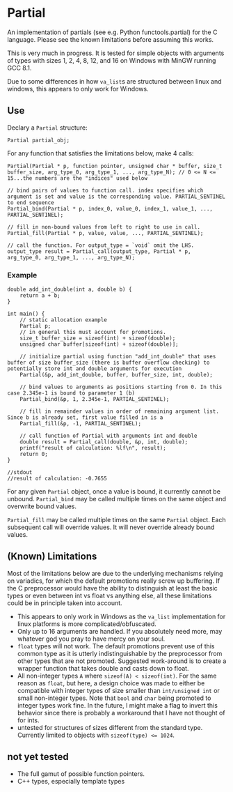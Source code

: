 # Partial
An implementation of partials (see e.g. Python functools.partial) for the C language. Please see the known limitations before assuming this works.

This is very much in progress. It is tested for simple objects with arguments of types with sizes 1, 2, 4, 8, 12, and 16 on Windows with MinGW running GCC 8.1.

Due to some differences in how `va_list`s are structured between linux and windows, this appears to only work for Windows.

## Use

Declary a `Partial` structure:

```
Partial partial_obj;
```

For any function that satisfies the limitations below, make 4 calls:

```
Partial(Partial * p, function pointer, unsigned char * buffer, size_t buffer_size, arg_type_0, arg_type_1, ..., arg_type_N); // 0 <= N <= 15...the numbers are the "indices" used below

// bind pairs of values to function call. index specifies which argument is set and value is the corresponding value. PARTIAL_SENTINEL to end sequence
Partial_bind(Partial * p, index_0, value_0, index_1, value_1, ..., PARTIAL_SENTINEL);

// fill in non-bound values from left to right to use in call.
Partial_fill(Partial * p, value, value, ..., PARTIAL_SENTINEL);

// call the function. For output_type = `void` omit the LHS.
output_type result = Partial_call(output_type, Partial * p, arg_type_0, arg_type_1, ..., arg_type_N);
```

### Example
```
double add_int_double(int a, double b) {
    return a + b;
}

int main() {
    // static allocation example
    Partial p;
    // in general this must account for promotions.
    size_t buffer_size = sizeof(int) + sizeof(double);
    unsigned char buffer[sizeof(int) + sizeof(double)]; 

    // initialize partial using function "add_int_double" that uses buffer of size buffer_size (there is buffer overflow checking) to potentially store int and double arguments for execution
    Partial(&p, add_int_double, buffer, buffer_size, int, double);

    // bind values to arguments as positions starting from 0. In this case 2.345e-1 is bound to parameter 1 (b)
    Partial_bind(&p, 1, 2.345e-1, PARTIAL_SENTINEL);

    // fill in remainder values in order of remaining argument list. Since b is already set, first value filled in is a
    Partial_fill(&p, -1, PARTIAL_SENTINEL);

    // call function of Partial with arguments int and double
    double result = Partial_call(double, &p, int, double);
    printf("result of calculation: %lf\n", result);
    return 0;
}

//stdout
//result of calculation: -0.7655
```

For any given `Partial` object, once a value is bound, it currently cannot be unbound. `Partial_bind` may be called multiple times on the same object and overwrite bound values.

`Partial_fill` may be called multiple times on the same `Partial` object. Each subsequent call will override values. It will never override already bound values.

## (Known) Limitations

Most of the limitations below are due to the underlying mechanisms relying on variadics, for which the default promotions really screw up buffering. If the C preprocessor would have the ability to distinguish at least the basic types or even between int vs float vs anything else, all these limitations could be in principle taken into account.

- This appears to only work in Windows as the `va_list` implementation for linux platforms is more complicated/obfuscated.
- Only up to 16 arguments are handled. If you absolutely need more, may whatever god you pray to have mercy on your soul.
- `float` types will not work. The default promotions prevent use of this common type as it is utterly indistinguishable by the preprocessor from other types that are not promoted. Suggested work-around is to create a wrapper function that takes double and casts down to float.
- All non-integer types `A` where `sizeof(A) < sizeof(int)`. For the same reason as `float`, but here, a design choice was made to either be compatible with integer types of size smaller than `int/unsigned int` or small non-integer types. Note that `bool` and `char` being promoted to integer types work fine. In the future, I might make a flag to invert this behavior since there is probably a workaround that I have not thought of for ints.
- untested for structures of sizes different from the standard type. Currently limited to objects with `sizeof(type) <= 1024`.

## not yet tested

- The full gamut of possible function pointers.
- C++ types, especially template types